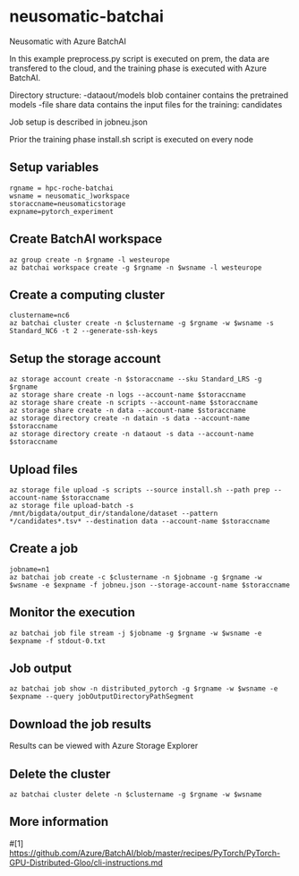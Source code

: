 # neusomatic-batchai
Neusomatic with Azure BatchAI

In this example preprocess.py script is executed on prem, the data are transfered to the cloud, and the training phase is executed with Azure BatchAI.

Directory structure:
-dataout/models blob container contains the pretrained models
-file share data contains the input files for the training: candidates

Job setup is described in jobneu.json

Prior the training phase install.sh script is executed on every node

## Setup variables
```
rgname = hpc-roche-batchai
wsname = neusomatic_)workspace
storaccname=neusomaticstorage
expname=pytorch_experiment
```

## Create BatchAI workspace
```
az group create -n $rgname -l westeurope
az batchai workspace create -g $rgname -n $wsname -l westeurope
```

## Create a computing cluster
```
clustername=nc6
az batchai cluster create -n $clustername -g $rgname -w $wsname -s Standard_NC6 -t 2 --generate-ssh-keys
```

## Setup the storage account 
```
az storage account create -n $storaccname --sku Standard_LRS -g $rgname
az storage share create -n logs --account-name $storaccname
az storage share create -n scripts --account-name $storaccname
az storage share create -n data --account-name $storaccname
az storage directory create -n datain -s data --account-name $storaccname
az storage directory create -n dataout -s data --account-name $storaccname
```

## Upload files 
```
az storage file upload -s scripts --source install.sh --path prep --account-name $storaccname
az storage file upload-batch -s /mnt/bigdata/output_dir/standalone/dataset --pattern */candidates*.tsv* --destination data --account-name $storaccname
```

## Create a job
```
jobname=n1
az batchai job create -c $clustername -n $jobname -g $rgname -w $wsname -e $expname -f jobneu.json --storage-account-name $storaccname 
```

## Monitor the execution
```
az batchai job file stream -j $jobname -g $rgname -w $wsname -e $expname -f stdout-0.txt
```

## Job output
```
az batchai job show -n distributed_pytorch -g $rgname -w $wsname -e $expname --query jobOutputDirectoryPathSegment
```

## Download the job results
Results can be viewed with Azure Storage Explorer

## Delete the cluster
```
az batchai cluster delete -n $clustername -g $rgname -w $wsname
```

## More information
#[1] https://github.com/Azure/BatchAI/blob/master/recipes/PyTorch/PyTorch-GPU-Distributed-Gloo/cli-instructions.md
